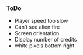 ### ToDo
- Player speed too slow
- Can’t see alien fire
- Screen orientation
- Display number of credits
- white pixels bottom right